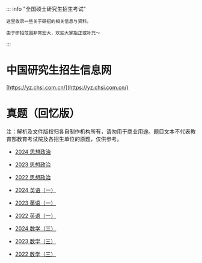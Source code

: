 ::: info "全国硕士研究生招生考试"

    这里收录一些关于研招的相关信息与资料。

    由于研招范围非常宏大，欢迎大家指正或补充～

:::

# 中国研究生招生信息网

[https://yz.chsi.com.cn/](https://yz.chsi.com.cn/)

# 真题（回忆版）

注：解析及文件版权归各自制作机构所有，请勿用于商业用途。题目文本不代表教育部教育考试院及各招生单位的原题，仅供参考。

- [2024 思想政治](./others/2024-101.pdf)
- [2023 思想政治](./others/2023-101.pdf)
- [2022 思想政治](./others/2022-101.pdf)

- [2024 英语（一）](./others/2024-201.pdf)
- [2023 英语（一）](./others/2023-201.pdf)
- [2022 英语（一）](./others/2022-201.pdf)

- [2024 数学（三）](./others/2024-303.pdf)
- [2023 数学（三）](./others/2023-303.pdf)
- [2022 数学（三）](./others/2022-303.pdf)
